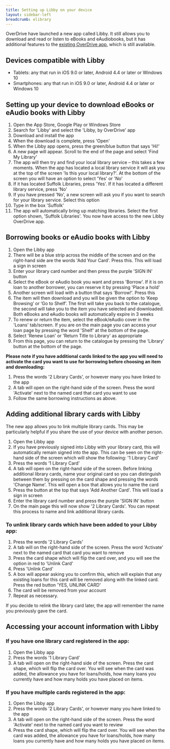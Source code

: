 ```yaml
---
title: Setting up Libby on your device
layout: sidebar-left
breadcrumb: elibrary
---
```


OverDrive have launched a new app called Libby. It still allows you to download and read or listen to eBooks and eAudiobooks, but it has additional features to the [existing OverDrive app](/elibrary/overdrive/), which is still available.

## Devices compatible with Libby

* Tablets: any that run in iOS 9.0 or later, Android 4.4 or later or Windows 10
* Smartphones: any that run in iOS 9.0 or later, Android 4.4 or later or Windows 10

## Setting up your device to download eBooks or eAudio books with Libby

1. Open the App Store, Google Play or Windows Store
2. Search for 'Libby' and select the 'Libby, by OverDrive' app
3. Download and install the app
4. When the download is complete, press 'Open'
5. When the Libby app opens, press the green/blue button that says 'Hi!'
6. A new page will appear. Scroll to the end of the page and select 'Find My Library'
7. The app will then try and find your local library service – this takes a few moments. When the app has located a local library service it will ask you at the top of the screen 'Is this your local library?'. At the bottom of the screen you will have an option to select 'Yes' or 'No'
8. If it has located Suffolk Libraries, press 'Yes'. If it has located a different library service, press 'No'
9. If you have pressed 'No', a new screen will ask you if you want to search for your library service. Select this option
10. Type in the box 'Suffolk'
11. The app will automatically bring up matching libraries. Select the first option shown, 'Suffolk Libraries'. You now have access to the new Libby OverDrive app.

## Borrowing books or eAudio books with Libby

1. Open the Libby app
2. There will be a blue strip across the middle of the screen and on the right-hand side are the words 'Add Your Card'. Press this. This will load a sign in screen
3. Enter your library card number and then press the purple 'SIGN IN' button
4. Select the eBook or eAudio book you want and press 'Borrow'. If it is on loan to another borrower, you can reserve it by pressing 'Place a hold'
5. Another screen will load with a button that says 'Borrow!'. Press this
6. The item will then download and you will be given the option to ‘Keep Browsing’ or ‘Go to Shelf’. The first will take you back to the catalogue, the second will take you to the item you have selected and downloaded. Both eBooks and eAudio books will automatically expire in 3 weeks
7. To renew or return the item, select the eBook/eAudio cover in the 'Loans' tab/screen. If you are on the main page you can access your loan page by pressing the word 'Shelf' at the bottom of the page.
8. Select 'Renew Loan' or 'Return Title to Library' as appropriate
9. From this page, you can return to the catalogue by pressing the ‘Library’ button at the bottom of the page.

**Please note if you have additional cards linked to the app you will need to activate the card you want to use for borrowing before choosing an item and downloading:**

1. Press the words '2 Library Cards', or however many you have linked to the app
2. A tab will open on the right-hand side of the screen. Press the word 'Activate' next to the named card that card you want to use
3. Follow the same borrowing instructions as above.

## Adding additional library cards with Libby

The new app allows you to link multiple library cards. This may be particularly helpful if you share the use of your device with another person.

1. Open the Libby app
2. If you have previously signed into Libby with your library card, this will automatically remain signed into the app. This can be seen on the right-hand side of the screen which will show the following: '1 Library Card'
3. Press the words ‘1 Library Card’
4. A tab will open on the right-hand side of the screen. Before linking additional library cards, name your original card so you can distinguish between them by pressing on the card shape and pressing the words 'Change Name'. This will open a box that allows you to name the card
5. Press the button at the top that says 'Add Another Card'. This will load a sign in screen
6. Enter the library card number and press the purple 'SIGN IN' button
7. On the main page this will now show '2 Library Cards'. You can repeat this process to name and link additional library cards.

### To unlink library cards which have been added to your Libby app:

1. Press the words '2 Library Cards'
2. A tab will on the right-hand side of the screen. Press the word 'Activate' next to the named card that card you want to remove
3. Press the card shape which will flip the card over, and you will see the option in red to 'Unlink Card'
4. Press 'Unlink Card'
5. A box will appear asking you to confirm this, which will explain that any existing loans for this card will be removed along with the linked card. Press the red button 'YES, UNLINK CARD'
6. The card will be removed from your account
7. Repeat as necessary.

If you decide to relink the library card later, the app will remember the name you previously gave the card.

## Accessing your account information with Libby

### If you have one library card registered in the app:

1. Open the Libby app
2. Press the words '1 Library Card'
3. A tab will open on the right-hand side of the screen. Press the card shape, which will flip the card over. You will see when the card was added, the allowance you have for loans/holds, how many loans you currently have and how many holds you have placed on items.

### If you have multiple cards registered in the app:

1. Open the Libby app
2. Press the words '2 Library Cards', or however many you have linked to the app
3. A tab will open on the right-hand side of the screen. Press the word 'Activate' next to the named card you want to review
5. Press the card shape, which will flip the card over. You will see when the card was added, the allowance you have for loans/holds, how many loans you currently have and how many holds you have placed on items.
